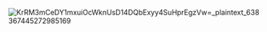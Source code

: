 ![KrRM3mCeDY1mxuiOcWknUsD14DQbExyy4SuHprEgzVw=_plaintext_638367445272985169](https://github.com/user-attachments/assets/020bdd56-1da8-4cff-9683-3f6160e5e0a7)
